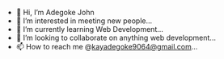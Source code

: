 - 👋 Hi, I’m Adegoke John
- 👀 I’m interested in meeting new people...
- 🌱 I’m currently learning Web Development...
- 💞️ I’m looking to collaborate on anything web development...
- 📫 How to reach me @kayadegoke9064@gmail.com...

<!---
johnnykay9064/johnnykay9064 is a ✨ special ✨ repository because its `README.md` (this file) appears on your GitHub profile.
You can click the Preview link to take a look at your changes.
--->
